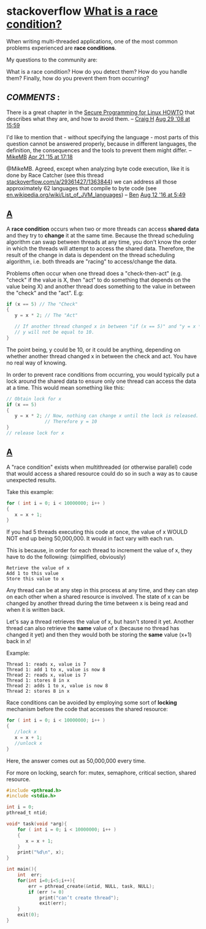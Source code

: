 # stackoverflow [What is a race condition?](https://stackoverflow.com/questions/34510/what-is-a-race-condition)

When writing multi-threaded applications, one of the most common problems experienced are **race conditions**.

My questions to the community are:

What is a race condition? How do you detect them? How do you handle them? Finally, how do you prevent them from occurring?



## ***COMMENTS*** : 

There is a great chapter in the [Secure Programming for Linux HOWTO](http://www.dwheeler.com/secure-programs/Secure-Programs-HOWTO/avoid-race.html) that describes what they are, and how to avoid them. – [Craig H](https://stackoverflow.com/users/2328/craig-h) [Aug 29 '08 at 15:59](https://stackoverflow.com/questions/34510/what-is-a-race-condition#comment56911256_34510)

I'd like to mention that - without specifying the language - most parts of this question cannot be answered properly, because in different languages, the definition, the consequences and the tools to prevent them might differ. – [MikeMB](https://stackoverflow.com/users/2881849/mikemb) [Apr 21 '15 at 17:18](https://stackoverflow.com/questions/34510/what-is-a-race-condition#comment47688054_34510)

@MikeMB. Agreed, except when analyzing byte code execution, like it is done by Race Catcher (see this thread [stackoverflow.com/a/29361427/1363844](http://stackoverflow.com/a/29361427/1363844)) we can address all those approximately 62 languages that compile to byte code (see [en.wikipedia.org/wiki/List_of_JVM_languages](https://en.wikipedia.org/wiki/List_of_JVM_languages)) – [Ben](https://stackoverflow.com/users/1363844/ben) [Aug 12 '16 at 5:49](https://stackoverflow.com/questions/34510/what-is-a-race-condition#comment65179234_34510) 



## [A](https://stackoverflow.com/a/34550)

A **race condition** occurs when two or more threads can access **shared data** and they try to **change** it at the same time. Because the thread scheduling algorithm can swap between threads at any time, you don't know the order in which the threads will attempt to access the shared data. Therefore, the result of the change in data is dependent on the thread scheduling algorithm, i.e. both threads are "racing" to access/change the data.

Problems often occur when one thread does a "check-then-act" (e.g. "check" if the value is X, then "act" to do something that depends on the value being X) and another thread does something to the value in between the "check" and the "act". E.g:

```C
if (x == 5) // The "Check"
{
   y = x * 2; // The "Act"

   // If another thread changed x in between "if (x == 5)" and "y = x * 2" above,
   // y will not be equal to 10.
}
```

The point being, y could be 10, or it could be anything, depending on whether another thread changed x in between the check and act. You have no real way of knowing.

In order to prevent race conditions from occurring, you would typically put a lock around the shared data to ensure only one thread can access the data at a time. This would mean something like this:

```C
// Obtain lock for x
if (x == 5)
{
   y = x * 2; // Now, nothing can change x until the lock is released. 
              // Therefore y = 10
}
// release lock for x
```



## [A](https://stackoverflow.com/a/34745)

A "race condition" exists when multithreaded (or otherwise parallel) code that would access a shared resource could do so in such a way as to cause unexpected results.

Take this example:

```c
for ( int i = 0; i < 10000000; i++ )
{
   x = x + 1; 
}
```

If you had 5 threads executing this code at once, the value of x WOULD NOT end up being 50,000,000. It would in fact vary with each run.

This is because, in order for each thread to increment the value of x, they have to do the following: (simplified, obviously)

```
Retrieve the value of x
Add 1 to this value
Store this value to x
```

Any thread can be at any step in this process at any time, and they can step on each other when a shared resource is involved. The state of x can be changed by another thread during the time between x is being read and when it is written back.

Let's say a thread retrieves the value of x, but hasn't stored it yet. Another thread can also retrieve the **same** value of x (because no thread has changed it yet) and then they would both be storing the **same** value (x+1) back in x!

Example:

```
Thread 1: reads x, value is 7
Thread 1: add 1 to x, value is now 8
Thread 2: reads x, value is 7
Thread 1: stores 8 in x
Thread 2: adds 1 to x, value is now 8
Thread 2: stores 8 in x
```

Race conditions can be avoided by employing some sort of **locking** mechanism before the code that accesses the shared resource:

```c
for ( int i = 0; i < 10000000; i++ )
{
   //lock x
   x = x + 1; 
   //unlock x
}
```

Here, the answer comes out as 50,000,000 every time.

For more on locking, search for: mutex, semaphore, critical section, shared resource.



```c
#include <pthread.h>
#include <stdio.h>

int i = 0;
pthread_t ntid;

void* task(void *arg){
    for ( int i = 0; i < 10000000; i++ )
    {
       x = x + 1; 
    }
    print("%d\n", x);
}

int main(){
    int  err;
    for(int i=0;i<5;i++){
        err = pthread_create(&ntid, NULL, task, NULL);
        if (err != 0)
            print("can’t create thread");
			exit(err);
    }
    exit(0);
}
```


